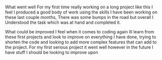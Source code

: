What went well
For my first time really working on a long project like this I feel I produced a good body of work using the skills I have been working on these last couple months, There was some bumps in the road but overall I Understood the task which was at hand and completed it.

What could be improved 
I feel when it comes to coding again Ill learn from these first projects and look to improve on everything I have done, trying to shorten the code and looking to add more complex features that can add to the project. For my first serious project it went well however in the future I have stuff I should be looking to improve upon

